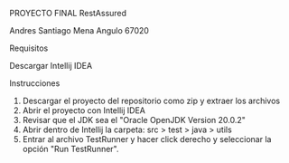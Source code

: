 PROYECTO FINAL RestAssured

Andres Santiago Mena Angulo	67020

Requisitos

Descargar Intellij IDEA

Instrucciones

1. Descargar el proyecto del repositorio como zip y extraer los archivos
2. Abrir el proyecto con Intellij IDEA
3. Revisar que el JDK sea el "Oracle OpenJDK Version 20.0.2"
4. Abrir dentro de Intellij la carpeta: src > test > java > utils
5. Entrar al archivo TestRunner y hacer click derecho y seleccionar la opción "Run TestRunner".

